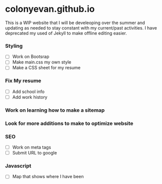 # colonyevan.github.io

This is a WIP website that I will be develeoping over the summer and updating as needed to stay constant with my current/past activities. I have deprecated my used of Jekyll to make offline editing easier. 

### Styling
- [ ] Work on Bootsrap
- [ ] Make main.css my own style
- [ ] Make a CSS sheet for my resume

### Fix My resume
- [ ] Add school info
- [ ] Add work history

### Work on learning how to make a sitemap

### Look for more additions to make to optimize website

### SEO
- [ ] Work on meta tags
- [ ] Submit URL to google

### Javascript

- [ ] Map that shows where I have been